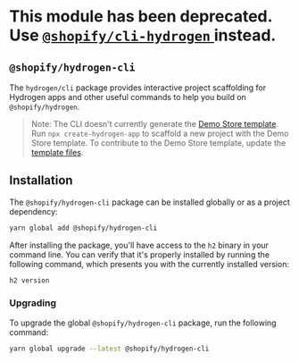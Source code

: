 # This module has been deprecated. Use [`@shopify/cli-hydrogen` ](https://www.npmjs.com/package/@shopify/cli-hydrogen) instead.

## `@shopify/hydrogen-cli`

The `hydrogen/cli` package provides interactive project scaffolding for Hydrogen apps and other useful commands to help you build on `@shopify/hydrogen`.

> Note:
> The CLI doesn't currently generate the [Demo Store template](https://shopify.dev/custom-storefronts/hydrogen/getting-started). Run `npx create-hydrogen-app` to scaffold a new project with the Demo Store template. To contribute to the Demo Store template, update the [template files](https://github.com/Shopify/hydrogen/tree/main/examples/template-hydrogen-default).

## Installation

The `@shopify/hydrogen-cli` package can be installed globally or as a project dependency:

```bash
yarn global add @shopify/hydrogen-cli
```

After installing the package, you'll have access to the `h2` binary in your command line. You can verify that it's properly installed by running the following command, which presents you with the currently installed version:

```bash
h2 version
```

### Upgrading

To upgrade the global `@shopify/hydrogen-cli` package, run the following command:

```bash
yarn global upgrade --latest @shopify/hydrogen-cli
```
